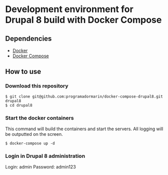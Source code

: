 # Development environment for Drupal 8 build with Docker Compose

## Dependencies

* [Docker](https://www.docker.com/)
* [Docker Compose](https://docs.docker.com/compose/install/)

## How to use

### Download this repository

	$ git clone git@github.com:programadormarin/docker-compose-drupal8.git drupal8
	$ cd drupal8

### Start the docker containers

This command will build the containers and start the servers. All logging will be outputted on the screen.

	$ docker-compose up -d

### Login in Drupal 8 administration
Login: admin
Password: admin123